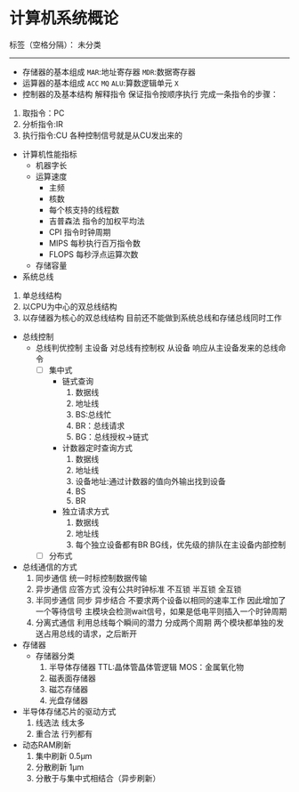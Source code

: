 ﻿# 计算机系统概论

标签（空格分隔）： 未分类

---

- 存储器的基本组成
`MAR`:地址寄存器
`MDR`:数据寄存器
- 运算器的基本组成
`ACC`
`MQ`
`ALU`:算数逻辑单元
`X`
- 控制器的及基本结构
解释指令
保证指令按顺序执行
完成一条指令的步骤：
1. 取指令：PC
2. 分析指令:IR
3. 执行指令:CU 各种控制信号就是从CU发出来的
- 计算机性能指标
  - 机器字长
  - 运算速度
     - 主频
     - 核数
     - 每个核支持的线程数
     - 吉普森法 指令的加权平均法
     - CPI 指令时钟周期
     - MIPS 每秒执行百万指令数
     - FLOPS 每秒浮点运算次数
  - 存储容量
- 系统总线
1. 单总线结构
2. 以CPU为中心的双总线结构
3. 以存储器为核心的双总线结构 目前还不能做到系统总线和存储总线同时工作
- 总线控制
    - 总线判优控制
    主设备 对总线有控制权
    从设备 响应从主设备发来的总线命令
        - [ ] 集中式
            - 链式查询
                1. 数据线
                2. 地址线
                3. BS:总线忙
                4. BR：总线请求
                5. BG：总线授权->链式
            - 计数器定时查询方式
                1. 数据线
                2. 地址线
                3. 设备地址:通过计数器的值向外输出找到设备
                4. BS
                5. BR
            - 独立请求方式
                1. 数据线
                2. 地址线
                3. 每个独立设备都有BR BG线，优先级的排队在主设备内部控制
        - [ ] 分布式
- 总线通信的方式
    1. 同步通信
        统一时标控制数据传输
    2. 异步通信
        应答方式 没有公共时钟标准
        不互锁 半互锁 全互锁
    3. 半同步通信
        同步 异步结合
        不要求两个设备以相同的速率工作 因此增加了一个等待信号
        主模块会检测wait信号，如果是低电平则插入一个时钟周期
    4. 分离式通信
        利用总线每个瞬间的潜力
        分成两个周期 两个模块都单独的发送占用总线的请求，之后断开
- 存储器
    - 存储器分类
        1. 半导体存储器 TTL:晶体管晶体管逻辑 MOS：金属氧化物
        2. 磁表面存储器
        3. 磁芯存储器
        4. 光盘存储器
- 半导体存储芯片的驱动方式
    1. 线选法
       线太多
    2. 重合法
       行列都有
- 动态RAM刷新
    1. 集中刷新 0.5μm
    2. 分散刷新 1μm
    3. 分散于与集中式相结合（异步刷新）
                                


